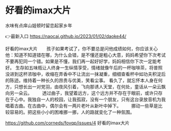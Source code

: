 # 好看的imax大片
水味有点痒山娃顿时留恋起家乡年

👉最新入口 https://naocai.github.io/2023/01/02/daoke44/

好看的imax大片　　孩子如果考试了，你不要总是问他成绩如何，你应该关心他：知道不知道错在哪，为什么会错，是不懂还是粗心大意，妈妈希望你下次考试不要再犯同一个错。如果是不懂，我们再一起好好学，妈妈相信你下次一定能考好。
生存如五味瓶让人终身一生纵情享受，情绪就像午后的一杯咖啡茶，将普照没进到这杯浓咖中，收缩在弄香中不让流出一抹凝重，细细查看杯中如功夫积淀后的陈迹。维持着一种长久的昂贵与优美，笑看尘事。
看久了，就忘怀本人身在何方，只想长出一对党羽，由夜风引着，飞向那诱人天堂，在何处，童话从一朵云飘向另一朵云。
　　透过曲子，我望着远方，这个远方并不存在于眼前，或许只存在于心中。我独自一人的校园，让我孤寂，没有一个朋友，只有这台录放音机为我唱着古曲。在古曲中，偶尔会有一两片老叶从新叶中掉下。
　　挪动一些草是比较容易的。把这些小小的困难挪一挪，人的路就变化了一种氛围。

https://github.com/corneds/fovqp/issues/4
好看的imax大片

